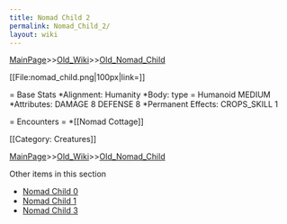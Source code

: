 ```yaml
---
title: Nomad Child 2
permalink: Nomad_Child_2/
layout: wiki
---
```


[MainPage](/keeperrl_wiki/ "wikilink")>>[Old_Wiki](/keeperrl_wiki/Old_Wiki "wikilink")>>[Old_Nomad_Child](/keeperrl_wiki/Old_Nomad_Child "wikilink")

[[File:nomad_child.png|100px|link=]]

= Base Stats 
*Alignment: Humanity
*Body: type = Humanoid MEDIUM 
*Attributes: DAMAGE 8 DEFENSE 8 
*Permanent Effects: CROPS_SKILL 1 

= Encounters =
*[[Nomad Cottage]]

[[Category: Creatures]]

[MainPage](/keeperrl_wiki/ "wikilink")>>[Old_Wiki](/keeperrl_wiki/Old_Wiki "wikilink")>>[Old_Nomad_Child](/keeperrl_wiki/Old_Nomad_Child "wikilink")

Other items in this section
-    [Nomad Child 0](/keeperrl_wiki/Nomad_Child_0 "wikilink")
-    [Nomad Child 1](/keeperrl_wiki/Nomad_Child_1 "wikilink")
-    [Nomad Child 3](/keeperrl_wiki/Nomad_Child_3 "wikilink")
